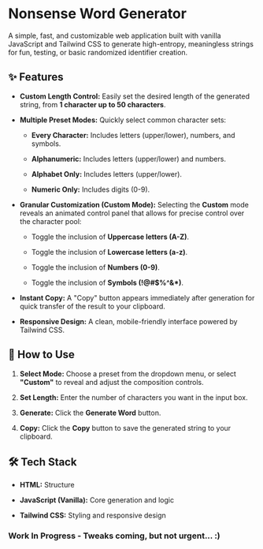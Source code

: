 # Nonsense Word Generator

A simple, fast, and customizable web application built with vanilla JavaScript and Tailwind CSS to generate high-entropy, meaningless strings for fun, testing, or basic randomized identifier creation.

## ✨ Features

* **Custom Length Control:** Easily set the desired length of the generated string, from **1 character up to 50 characters**.

* **Multiple Preset Modes:** Quickly select common character sets:

  * **Every Character:** Includes letters (upper/lower), numbers, and symbols.

  * **Alphanumeric:** Includes letters (upper/lower) and numbers.

  * **Alphabet Only:** Includes letters (upper/lower).

  * **Numeric Only:** Includes digits (0-9).

* **Granular Customization (Custom Mode):** Selecting the **Custom** mode reveals an animated control panel that allows for precise control over the character pool:

  * Toggle the inclusion of **Uppercase letters (A-Z)**.

  * Toggle the inclusion of **Lowercase letters (a-z)**.

  * Toggle the inclusion of **Numbers (0-9)**.

  * Toggle the inclusion of **Symbols (!@#$%^&\*)**.

* **Instant Copy:** A "Copy" button appears immediately after generation for quick transfer of the result to your clipboard.

* **Responsive Design:** A clean, mobile-friendly interface powered by Tailwind CSS.

## 🚀 How to Use

1. **Select Mode:** Choose a preset from the dropdown menu, or select **"Custom"** to reveal and adjust the composition controls.

2. **Set Length:** Enter the number of characters you want in the input box.

3. **Generate:** Click the **Generate Word** button.

4. **Copy:** Click the **Copy** button to save the generated string to your clipboard.

## 🛠️ Tech Stack

* **HTML:** Structure

* **JavaScript (Vanilla):** Core generation and logic

* **Tailwind CSS:** Styling and responsive design



### Work In Progress - Tweaks coming, but not urgent... :)
